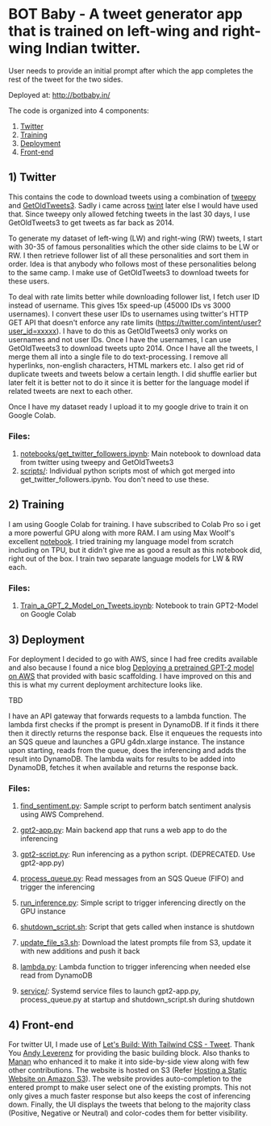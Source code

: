 # BOT Baby - A tweet generator app that is trained on left-wing and right-wing Indian twitter.
User needs to provide an initial prompt after which the app completes the rest of the tweet for the two sides.

Deployed at: http://botbaby.in/

The code is organized into 4 components:
1) [Twitter](twitter)
2) [Training](training/notebook)
3) [Deployment](deployment)
4) [Front-end](front-end)

## 1) Twitter
This contains the code to download tweets using a combination of [tweepy](https://www.tweepy.org/) and [GetOldTweets3](https://pypi.org/project/GetOldTweets3/). Sadly i came across [twint](https://github.com/twintproject/twint) later else I would have used that. Since tweepy only allowed fetching tweets in the last 30 days, I use GetOldTweets3 to get tweets as far back as 2014. 

To generate my dataset of left-wing (LW) and right-wing (RW) tweets, I start with 30-35 of famous personalities which the other side claims to be LW or RW. I then retrieve follower list of all these personalities and sort them in order. Idea is that anybody who follows most of these personalities belong to the same camp. I make use of GetOldTweets3 to download tweets for these users. 

To deal with rate limits better while downloading follower list, I fetch user ID instead of username. This gives 15x speed-up (45000 IDs vs 3000 usernames). I convert these user IDs to usernames using twitter's HTTP GET API that doesn't enforce any rate limits (https://twitter.com/intent/user?user_id=xxxxx). I have to do this as GetOldTweets3 only works on usernames and not user IDs. Once I have the usernames, I can use GetOldTweets3 to download tweets upto 2014.
Once I have all the tweets, I merge them all into a single file to do text-processing. I remove all hyperlinks, non-english characters, HTML markers etc. I also get rid of duplicate tweets and tweets below a certain length. I did shuffle earlier but later felt it is better not to do it since it is better for the language model if related tweets are next to each other.

Once I have my dataset ready I upload it to my google drive to train it on Google Colab.

### Files:
1. [notebooks/get_twitter_followers.ipynb](twitter/notebooks/get_twitter_followers.ipynb): Main notebook to download data from twitter using tweepy and GetOldTweets3
2. [scripts/](twitter/scripts): Individual python scripts most of which got merged into get_twitter_followers.ipynb. You don't need to use these.

## 2) Training
I am using Google Colab for training. I have subscribed to Colab Pro so i get a more powerful GPU along with more RAM.
I am using Max Woolf's excellent [notebook](https://minimaxir.com/2020/01/twitter-gpt2-bot/). I tried training my language model from scratch including on TPU, but it didn't give me as good a result as this notebook did, right out of the box.
I train two separate language models for LW & RW each. 

### Files: 
1. [Train_a_GPT_2_Model_on_Tweets.ipynb](training/notebook/Train_a_GPT_2_Model_on_Tweets.ipynb): Notebook to train GPT2-Model on Google Colab

## 3) Deployment
For deployment I decided to go with AWS, since I had free credits available and also because I found a nice blog [Deploying a pretrained GPT-2 model on AWS](https://www.kdnuggets.com/2019/12/deploying-pretrained-gpt-2-model-aws.html) that provided with basic scaffolding. I have improved on this and this is what my current deployment architecture looks like. 

TBD

I have an API gateway that forwards requests to a lambda function. The lambda first checks if the prompt is present in DynamoDB. If it finds it there then it directly returns the response back. Else it enqueues the requests into an SQS queue and launches a GPU g4dn.xlarge instance. The instance upon starting, reads from the queue, does the inferencing and adds the result into DynamoDB. The lambda waits for results to be added into DynamoDB, fetches it when available and returns the response back.

### Files: 
1. [find_sentiment.py](deployment/app/find_sentiment.py): Sample script to perform batch sentiment analysis using AWS Comprehend.
2. [gpt2-app.py](deployment/app/gpt2-app.py): Main backend app that runs a web app to do the inferencing
3. [gpt2-script.py](deployment/app/gpt2-script.py): Run inferencing as a python script. (DEPRECATED. Use gpt2-app.py)
4. [process_queue.py](deployment/app/process_queue.py): Read messages from an SQS Queue (FIFO) and trigger the inferencing
5. [run_inference.py](deployment/app/run_inference.py): Simple script to trigger inferencing directly on the GPU instance

6. [shutdown_script.sh](deployment/app/shutdown_script.sh): Script that gets called when instance is shutdown
7. [update_file_s3.sh](deployment/app/update_file_s3.sh): Download the latest prompts file from S3, update it with new additions and push it back
8. [lambda.py](deployment/lambda/lambda.py): Lambda function to trigger inferencing when needed else read from DynamoDB
9. [service/](deployment/service): Systemd service files to launch gpt2-app.py, process_queue.py at startup and shutdown_script.sh during shutdown

## 4) Front-end
For twitter UI, I made use of [Let's Build: With Tailwind CSS - Tweet](https://web-crunch.com/posts/lets-build-tailwind-css-tweet). Thank You [Andy Leverenz](https://twitter.com/webcrunchblog) for providing the basic building block. Also thanks to [Manan](https://github.com/manan2002) who enhanced it to make it into side-by-side view along with few other contributions. The website is hosted on S3 (Refer [Hosting a Static Website on Amazon S3](https://docs.aws.amazon.com/AmazonS3/latest/dev/WebsiteHosting.html)). The website provides auto-completion to the entered prompt to make user select one of the existing prompts. This not only gives a much faster response but also keeps the cost of inferencing down. Finally, the UI displays the tweets that belong to the majority class (Positive, Negative or Neutral) and color-codes them for better visibility.

